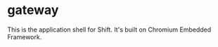 gateway
=============

This is the application shell for Shift. 
It's built on Chromium Embedded Framework.